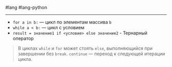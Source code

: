 #lang #lang-python

---
- `for a in b:` — цикл по элементам массива `b`
- `while a < b:` — цикл с условием
- `result = значение1 if <условие> else значение2` - Тернарный оператор

> В циклах `while` и `for` может стоять `else`, выполняющийся при завершении без `break`.
> `continue` — переход к следующей итерации цикла.
